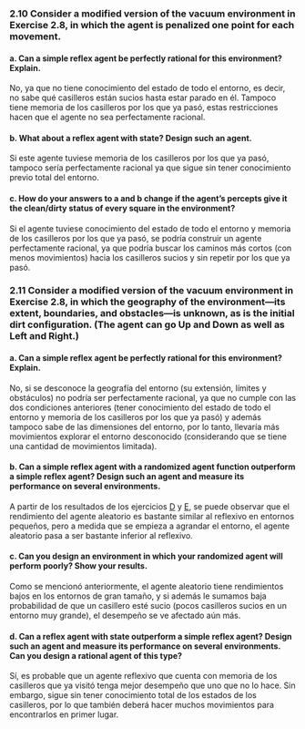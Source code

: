 ### 2.10 Consider a modified version of the vacuum environment in Exercise 2.8, in which the agent is penalized one point for each movement.

#### a. Can a simple reflex agent be perfectly rational for this environment? Explain.

No, ya que no tiene conocimiento del estado de todo el entorno, es decir, no sabe qué casilleros están sucios hasta estar parado en él. Tampoco tiene memoria de los casilleros por los que ya pasó, estas restricciones hacen que el agente no sea perfectamente racional.

#### b. What about a reflex agent with state? Design such an agent.

Si este agente tuviese memoria de los casilleros por los que ya pasó, tampoco sería perfectamente racional ya que sigue sin tener conocimiento previo total del entorno.

#### c. How do your answers to a and b change if the agent’s percepts give it the clean/dirty status of every square in the environment?

Si el agente tuviese conocimiento del estado de todo el entorno y memoria de los casilleros por los que ya pasó, se podría construir un agente perfectamente racional, ya que podría buscar los caminos más cortos (con menos movimientos) hacia los casilleros sucios y sin repetir por los que ya pasó.

### 2.11 Consider a modified version of the vacuum environment in Exercise 2.8, in which the geography of the environment—its extent, boundaries, and obstacles—is unknown, as is the initial dirt configuration. (The agent can go Up and Down as well as Left and Right.)

#### a. Can a simple reflex agent be perfectly rational for this environment? Explain.

No, si se desconoce la geografía del entorno (su extensión, límites y obstáculos) no podría ser perfectamente racional, ya que no cumple con las dos condiciones anteriores (tener conocimiento del estado de todo el entorno y memoria de los casilleros por los que ya pasó) y además tampoco sabe de las dimensiones del entorno, por lo tanto, llevaría más movimientos explorar el entorno desconocido (considerando que se tiene una cantidad de movimientos limitada).

#### b. Can a simple reflex agent with a randomized agent function outperform a simple reflex agent? Design such an agent and measure its performance on several environments.

A partir de los resultados de los ejercicios [D](./tp2-results.md) y [E](./tp2-results.md), se puede observar que el rendimiento del agente aleatorio es bastante similar al reflexivo en entornos pequeños, pero a medida que se empieza a agrandar el entorno, el agente aleatorio pasa a ser bastante inferior al reflexivo.

#### c. Can you design an environment in which your randomized agent will perform poorly? Show your results.

Como se mencionó anteriormente, el agente aleatorio tiene rendimientos bajos en los entornos de gran tamaño, y si además le sumamos baja probabilidad de que un casillero esté sucio (pocos casilleros sucios en un entorno muy grande), el desempeño se ve afectado aún más.

#### d. Can a reflex agent with state outperform a simple reflex agent? Design such an agent and measure its performance on several environments. Can you design a rational agent of this type?

Sí, es probable que un agente reflexivo que cuenta con memoria de los casilleros que ya visitó tenga mejor desempeño que uno que no lo hace. Sin embargo, sigue sin tener conocimiento total de los estados de los casilleros, por lo que también deberá hacer muchos movimientos para encontrarlos en primer lugar.
